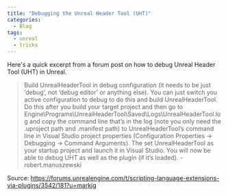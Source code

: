 ```yaml
---
title: "Debugging the Unreal Header Tool (UHT)"
categories:
  - Blog
tags:
  - unreal
  - tricks
---
```


Here's a quick excerpt from a forum post on how to debug Unreal Header Tool (UHT) in Unreal.

> Build UnrealHeaderTool in debug configuration (it needs to be just ‘debug’, not ‘debug editor’ or anything else). You can just switch you active configuration to debug to do this and build UnrealHeaderTool. Do this after you build your target project and then go to Engine\Programs\UnrealHeaderTool\Saved\Logs\UnrealHeaderTool.log and copy the command line that’s in the log (note you only need the .uproject path and .manifest path) to UnrealHeaderTool’s command line in Visual Studio project properties (Configuration Properties -> Debugging -> Command Arguments). The set UnrealHeaderTool as your startup project and launch it in Visual Studio. You will now be able to debug UHT as well as the plugin (if it’s loaded). - robert.manuszewski

Source:
https://forums.unrealengine.com/t/scripting-language-extensions-via-plugins/3542/181?u=markjg